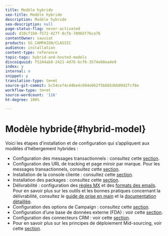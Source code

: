 ```yaml
---
title: Modèle hybride
seo-title: Modèle hybride
description: Modèle hybride
seo-description: null
page-status-flag: never-activated
uuid: d10cf1b9-f572-427f-8cfb-78965f76ce76
contentOwner: sauviat
products: SG_CAMPAIGN/CLASSIC
audience: installation
content-type: reference
topic-tags: hybrid-and-hosted-models
discoiquuid: f5244ab8-2421-4d76-bcf6-3574e68ea4e9
index: y
internal: n
snippet: y
translation-type: tm+mt
source-git-commit: bc54cef4c44be4c694e062f56685dbb09d2fcf8e
workflow-type: tm+mt
source-wordcount: '116'
ht-degree: 100%

---
```



# Modèle hybride{#hybrid-model}

Voici les étapes d’installation et de configuration qui s’appliquent aux modèles d’hébergement hybrides :

* Configuration des messages transactionnels : consultez cette [section](../../message-center/using/transactional-messaging-architecture.md).
* Configuration des URL de tracking et page miroir par marque. Pour les messages transactionnels, consultez cette [section](../../message-center/using/configuring-multibranding.md).
* Installation de la console cliente : consultez cette [section](../../installation/using/installing-the-client-console.md).
* Installation des packages : consultez cette [section](../../installation/using/installing-campaign-standard-packages.md).
* Délivrabilité : configuration des [règles MX](../../installation/using/email-deliverability.md#mx-configuration) et des [formats des emails](../../installation/using/email-deliverability.md#managing-email-formats). Pour en savoir plus sur les outils et les bonnes pratiques concernant la délivrabilité, consultez le [guide de prise en main](../../delivery/using/deliverability-key-points.md) et la [documentation détaillée](../../delivery/using/about-deliverability.md).
* Configuration des options de Campaign : consultez cette [section](../../installation/using/configuring-campaign-options.md).
* Configuration d’une base de données externe (FDA) : voir cette [section](../../platform/using/about-fda.md).
* Configuration des connecteurs CRM : voir cette [section](../../platform/using/crm-connectors.md).
* Pour en savoir plus sur les principes de déploiement Mid-sourcing, voir cette [section](../../installation/using/mid-sourcing-deployment.md).

